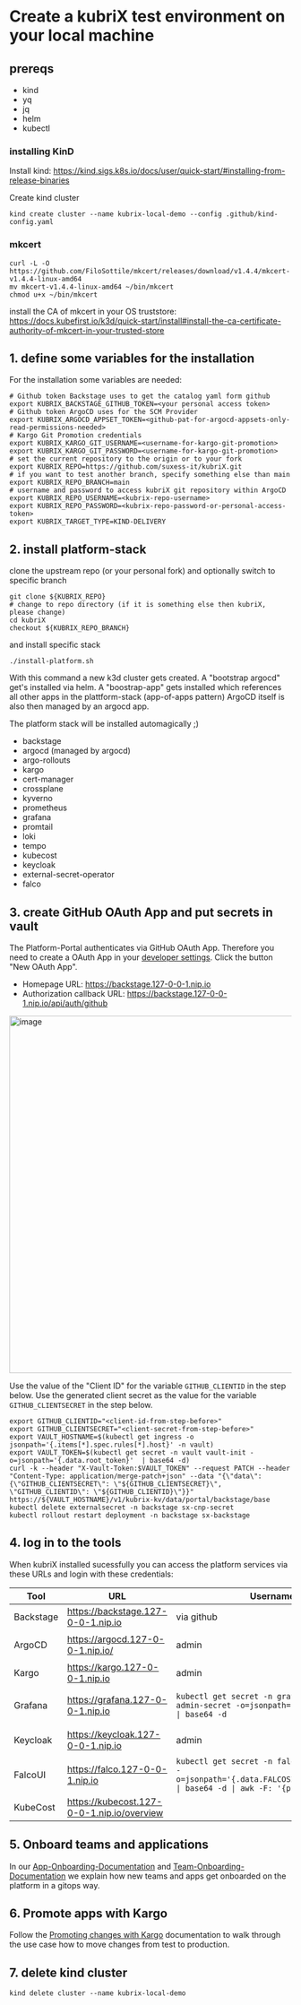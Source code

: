 # Create a kubriX test environment on your local machine

## prereqs

- kind
- yq
- jq
- helm
- kubectl

### installing KinD

Install kind: https://kind.sigs.k8s.io/docs/user/quick-start/#installing-from-release-binaries

Create kind cluster
````
kind create cluster --name kubrix-local-demo --config .github/kind-config.yaml
````

### mkcert

```
curl -L -O https://github.com/FiloSottile/mkcert/releases/download/v1.4.4/mkcert-v1.4.4-linux-amd64
mv mkcert-v1.4.4-linux-amd64 ~/bin/mkcert
chmod u+x ~/bin/mkcert
```

install the CA of mkcert in your OS truststore: https://docs.kubefirst.io/k3d/quick-start/install#install-the-ca-certificate-authority-of-mkcert-in-your-trusted-store

## 1. define some variables for the installation

For the installation some variables are needed:

```
# Github token Backstage uses to get the catalog yaml form github
export KUBRIX_BACKSTAGE_GITHUB_TOKEN=<your personal access token>
# Github token ArgoCD uses for the SCM Provider
export KUBRIX_ARGOCD_APPSET_TOKEN=<github-pat-for-argocd-appsets-only-read-permissions-needed>
# Kargo Git Promotion credentials
export KUBRIX_KARGO_GIT_USERNAME=<username-for-kargo-git-promotion>
export KUBRIX_KARGO_GIT_PASSWORD=<username-for-kargo-git-promotion>
# set the current repository to the origin or to your fork
export KUBRIX_REPO=https://github.com/suxess-it/kubriX.git
# if you want to test another branch, specify something else than main
export KUBRIX_REPO_BRANCH=main
# username and password to access kubriX git repository within ArgoCD
export KUBRIX_REPO_USERNAME=<kubrix-repo-username>
export KUBRIX_REPO_PASSWORD=<kubrix-repo-password-or-personal-access-token>
export KUBRIX_TARGET_TYPE=KIND-DELIVERY
```

## 2. install platform-stack

clone the upstream repo (or your personal fork) and optionally switch to specific branch

```
git clone ${KUBRIX_REPO}
# change to repo directory (if it is something else then kubriX, please change)
cd kubriX
checkout ${KUBRIX_REPO_BRANCH}
```

and install specific stack

```
./install-platform.sh
```

With this command a new k3d cluster gets created.
A "bootstrap argocd" get's installed via helm.
A "boostrap-app" gets installed which references all other apps in the plattform-stack (app-of-apps pattern)
ArgoCD itself is also then managed by an argocd app.

The platform stack will be installed automagically ;)

* backstage
* argocd (managed by argocd)
* argo-rollouts
* kargo
* cert-manager
* crossplane
* kyverno
* prometheus
* grafana
* promtail
* loki
* tempo
* kubecost
* keycloak
* external-secret-operator
* falco

## 3. create GitHub OAuth App and put secrets in vault

The Platform-Portal authenticates via GitHub OAuth App. Therefore you need to create a OAuth App in your [developer settings](https://github.com/organizations/YOUR-ORG/settings/applications).
Click the button "New OAuth App".

- Homepage URL: https://backstage.127-0-0-1.nip.io
- Authorization callback URL: https://backstage.127-0-0-1.nip.io/api/auth/github

<img width="549" height="638" alt="image" src="https://github.com/user-attachments/assets/75f0e9e8-55f1-4096-9dcc-2e1e91022e20" />

Use the value of the "Client ID" for the variable `GITHUB_CLIENTID` in the step below. 
Use the generated client secret as the value for the variable `GITHUB_CLIENTSECRET` in the step below.

```
export GITHUB_CLIENTID="<client-id-from-step-before>"
export GITHUB_CLIENTSECRET="<client-secret-from-step-before>"
export VAULT_HOSTNAME=$(kubectl get ingress -o jsonpath='{.items[*].spec.rules[*].host}' -n vault)
export VAULT_TOKEN=$(kubectl get secret -n vault vault-init -o=jsonpath='{.data.root_token}'  | base64 -d)
curl -k --header "X-Vault-Token:$VAULT_TOKEN" --request PATCH --header "Content-Type: application/merge-patch+json" --data "{\"data\": {\"GITHUB_CLIENTSECRET\": \"${GITHUB_CLIENTSECRET}\", \"GITHUB_CLIENTID\": \"${GITHUB_CLIENTID}\"}}" https://${VAULT_HOSTNAME}/v1/kubrix-kv/data/portal/backstage/base
kubectl delete externalsecret -n backstage sx-cnp-secret
kubectl rollout restart deployment -n backstage sx-backstage
```

## 4. log in to the tools

When kubriX installed sucessfully you can access the platform services via these URLs and login with these credentials:

| Tool    | URL | Username | Password |
| -------- | ------- | ------- | ------- |
| Backstage  | https://backstage.127-0-0-1.nip.io | via github | via github |
| ArgoCD | https://argocd.127-0-0-1.nip.io/ | admin | `kubectl get secret -n argocd argocd-initial-admin-secret -o=jsonpath='{.data.password}' \| base64 -d` |
| Kargo | https://kargo.127-0-0-1.nip.io     | admin | - |
| Grafana    | https://grafana.127-0-0-1.nip.io | `kubectl get secret -n grafana grafana-admin-secret -o=jsonpath='{.data.userKey}' \| base64 -d` | `kubectl get secret -n grafana grafana-admin-secret -o=jsonpath='{.data.passwordKey}' \| base64 -d` |
| Keycloak    | https://keycloak.127-0-0-1.nip.io | admin | `kubectl get secret -n keycloak keycloak-admin -o=jsonpath='{.data.admin-password}' \| base64 -d` |
| FalcoUI    | https://falco.127-0-0-1.nip.io | `kubectl get secret -n falco falco-ui-creds -o=jsonpath='{.data.FALCOSIDEKICK_UI_USER}' \| base64 -d \| awk -F: '{print $1}'` | `kubectl get secret -n falco falco-ui-creds -o=jsonpath='{.data.FALCOSIDEKICK_UI_USER}' \| base64 -d \| awk -F: '{print $2}'` |
| KubeCost | https://kubecost.127-0-0-1.nip.io/overview | | |

## 5. Onboard teams and applications

In our [App-Onboarding-Documentation](https://github.com/suxess-it/kubriX/blob/main/backstage-resources/docs/onboarding/onboarding-apps.md) and [Team-Onboarding-Documentation](https://github.com/suxess-it/kubriX/blob/main/backstage-resources/docs/onboarding/onboarding-teams.md ) we explain how new teams and apps get onboarded on the platform in a gitops way.

## 6. Promote apps with Kargo

Follow the [Promoting changes with Kargo](https://github.com/suxess-it/kubriX/blob/main/backstage-resources/docs/onboarding/promoting-changes.md) documentation to walk through the use case how to move changes from test to production.

## 7. delete kind cluster

```
kind delete cluster --name kubrix-local-demo
```
